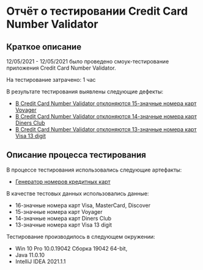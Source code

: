 # Отчёт о тестировании Credit Card Number Validator

## Краткое описание

12/05/2021 - 12/05/2021 было проведено смоук-тестирование приложения Credit Card Number Validator.

На тестирование затрачено: 1 час 

В результате тестирования выявлены следующие дефекты:

* [В Credit Card Number Validator отклоняются 15-значные номера карт Voyager](https://github.com/ElenaVedernikova/Project_J_1_1/issues/1)
* [В Credit Card Number Validator отклоняются 14-значные номера карт Diners Club](https://github.com/ElenaVedernikova/Project_J_1_1/issues/2)
* [В Credit Card Number Validator отклоняются 13-значные номера карт Visa 13 digit ](https://github.com/ElenaVedernikova/Project_J_1_1/issues/3)


## Описание процесса тестирования

В процессе тестирования использовались следующие артефакты:
* [Генератор номеров кредитных карт](https://www.getcreditcardnumbers.com/)

В качестве тестовых данных использовались данные:
* 16-значные номера карт Visa, MasterCard, Discover
* 15-значные номера карт Voyager
* 14-значные номера карт Diners Club
* 13-значные номера карт Visa 13 digit


Тестирование производилось в следующем окружении:
* Win 10 Pro 10.0.19042 Сборка 19042 64-bit, 
* Java 11.0.10
* IntelliJ IDEA 2021.1.1